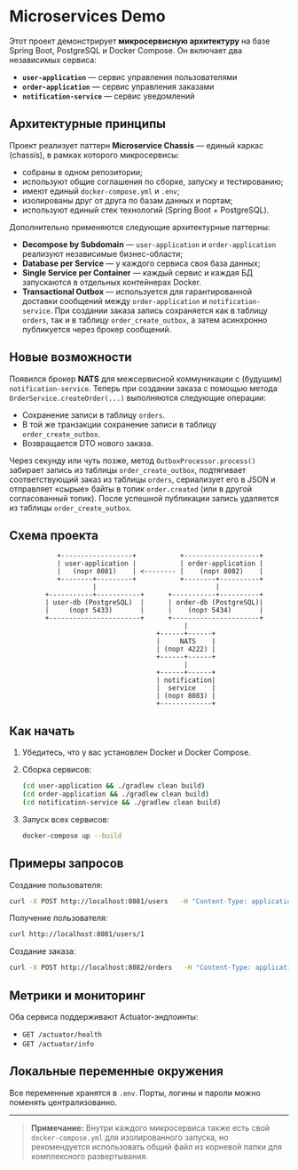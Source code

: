 # Microservices Demo

Этот проект демонстрирует **микросервисную архитектуру** на базе Spring Boot, PostgreSQL и Docker Compose. Он включает два независимых сервиса:

- **`user-application`** — сервис управления пользователями
- **`order-application`** — сервис управления заказами
- **`notification-service`** — сервис уведомлений

## Архитектурные принципы

Проект реализует паттерн **Microservice Chassis** — единый каркас (chassis), в рамках которого микросервисы:

- собраны в одном репозитории;
- используют общие соглашения по сборке, запуску и тестированию;
- имеют единый `docker-compose.yml` и `.env`;
- изолированы друг от друга по базам данных и портам;
- используют единый стек технологий (Spring Boot + PostgreSQL).

Дополнительно применяются следующие архитектурные паттерны:

- **Decompose by Subdomain** — `user-application` и `order-application` реализуют независимые бизнес-области;
- **Database per Service** — у каждого сервиса своя база данных;
- **Single Service per Container** — каждый сервис и каждая БД запускаются в отдельных контейнерах Docker.
- **Transactional Outbox** — используется для гарантированной доставки сообщений между `order-application` и `notification-service`. При создании заказа запись сохраняется как в таблицу `orders`, так и в таблицу `order_create_outbox`, а затем асинхронно публикуется через брокер сообщений.

## Новые возможности

Появился брокер **NATS** для межсервисной коммуникации с (будущим) `notification-service`. Теперь при создании заказа с помощью метода `OrderService.createOrder(...)` выполняются следующие операции:

- Сохранение записи в таблицу `orders`.
- В той же транзакции сохранение записи в таблицу `order_create_outbox`.
- Возвращается DTO нового заказа.

Через секунду или чуть позже, метод `OutboxProcessor.process()` забирает запись из таблицы `order_create_outbox`, подтягивает соответствующий заказ из таблицы `orders`, сериализует его в JSON и отправляет «сырые» байты в топик `order.created` (или в другой согласованный топик). После успешной публикации запись удаляется из таблицы `order_create_outbox`.

## Схема проекта

```
            +------------------+           +-------------------+
            | user-application |           | order-application |
            |   (порт 8081)    | <-------- |    (порт 8082)    |
            +--------+---------+           +--------+----------+
                     |                              |
         +-----------+-----------+      +-----------+----------+
         | user-db (PostgreSQL)  |      | order-db (PostgreSQL)|
         |     (порт 5433)       |      |    (порт 5434)       |
         +-----------------------+      +----------------------+
                                            |
                                     +------+------+
                                     |     NATS    |
                                     | (порт 4222) |
                                     +------+------+
                                            |
                                     +------+------+
                                     | notification|
                                     |  service    |
                                     | (порт 8083) |
                                     +-------------+
```

## Как начать

1. Убедитесь, что у вас установлен Docker и Docker Compose.
2. Сборка сервисов:
   ```bash
   (cd user-application && ./gradlew clean build)
   (cd order-application && ./gradlew clean build)
   (cd notification-service && ./gradlew clean build)
   ```

3. Запуск всех сервисов:
   ```bash
   docker-compose up --build
   ```

## Примеры запросов

Создание пользователя:
```bash
curl -X POST http://localhost:8081/users   -H "Content-Type: application/json"   -d '{"name": "Alice", "email": "alice@yandex.ru"}'
```

Получение пользователя:
```bash
curl http://localhost:8081/users/1
```

Создание заказа:
```bash
curl -X POST http://localhost:8082/orders   -H "Content-Type: application/json"   -d '{"userId": 1, "product": "Book"}'
```

## Метрики и мониторинг

Оба сервиса поддерживают Actuator-эндпоинты:
- `GET /actuator/health`
- `GET /actuator/info`

## Локальные переменные окружения

Все переменные хранятся в `.env`. Порты, логины и пароли можно поменять централизованно.

---

> **Примечание:** Внутри каждого микросервиса также есть свой `docker-compose.yml` для изолированного запуска, но рекомендуется использовать общий файл из корневой папки для комплексного развертывания.

